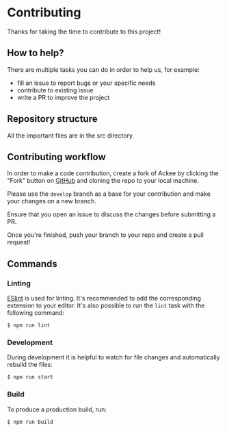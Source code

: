 # Contributing

Thanks for taking the time to contribute to this project!

## How to help?

There are multiple tasks you can do in order to help us, for example:
- fill an issue to report bugs or your specific needs
- contribute to existing issue
- write a PR to improve the project

## Repository structure

All the important files are in the src directory.

## Contributing workflow

In order to make a code contribution, create a fork of Ackee by clicking the "Fork" button on [GitHub](https://github.com/BetaHuhn/webpack-loader-s3) and cloning the repo to your local machine.

Please use the `develop` branch as a base for your contribution and make your changes on a new branch.

Ensure that you open an issue to discuss the changes before submitting a PR.

Once you're finished, push your branch to your repo and create a pull request!

## Commands
### Linting

[ESlint](https://eslint.org/) is used for linting. It's recommended to add the corresponding extension to your editor. It's also possible to run the `lint` task with the following command:

```shell
$ npm run lint
```

### Development

During development it is helpful to watch for file changes and automatically rebuild the files: 

```shell
$ npm run start
```

### Build

To produce a production build, run:

```shell
$ npm run build
```
